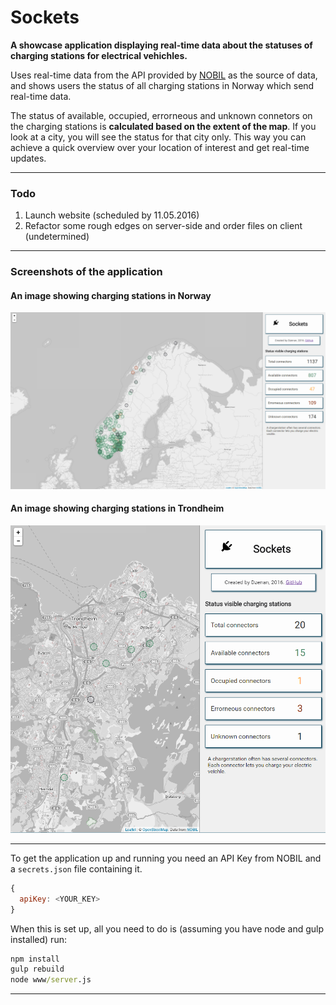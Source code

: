 # Sockets

**A showcase application displaying real-time data about the statuses of charging stations for electrical vehichles.**

Uses real-time data from the API provided by [NOBIL](http://info.nobil.no/) as the source of data, and shows users the status of all charging stations in Norway which send real-time data.

The status of available, occupied, errorneous and unknown connetors on the charging stations is **calculated based on the extent of the map**. If you look at a city, you will see the status for that city only. This way you can achieve a quick overview over your location of interest and get real-time updates.

---

### Todo

1. Launch website (scheduled by 11.05.2016)
2. Refactor some rough edges on server-side and order files on client (undetermined)

---

### Screenshots of the application

#### An image showing charging stations in Norway
![Charging stations Norway](/example.PNG)

#### An image showing charging stations in Trondheim
![charging stations Trondheim, Norway](/example_tr.PNG)


---

To get the application up and running you need an API Key from NOBIL and a `secrets.json` file containing it.

```javascript
{
  apiKey: <YOUR_KEY>
}
```

When this is set up, all you need to do is (assuming you have node and gulp installed) run:
```cmd
npm install
gulp rebuild
node www/server.js
```
---


